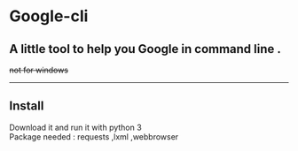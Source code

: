 # Google-cli  

## A little tool to help you Google in command line .  

~~not for windows~~  

____

## Install 

Download it and run it with python 3  
Package needed : requests ,lxml ,webbrowser 
